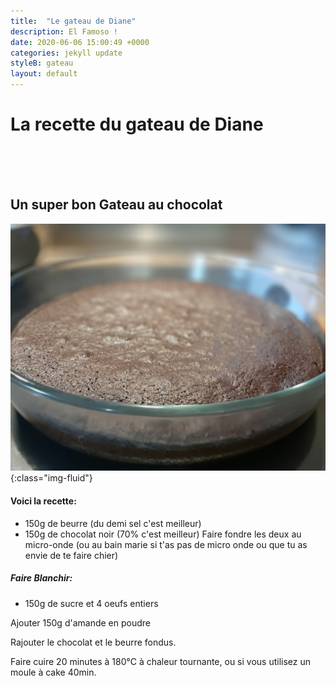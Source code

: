 ```yaml
---
title:  "Le gateau de Diane"
description: El Famoso !
date: 2020-06-06 15:00:49 +0000
categories: jekyll update
styleB: gateau
layout: default
---
```


# La recette du gateau de Diane <br>
<br>
<br>
<br>


## Un super bon Gateau au chocolat <br>

![Gateau de diane](/images/diane.jpg){:class="img-fluid"}

#### Voici la recette: <br>

 - 150g de beurre (du demi sel c'est meilleur)
 - 150g de chocolat noir (70% c'est meilleur)
Faire fondre les deux au micro-onde (ou au bain marie si t'as pas de micro onde ou que tu as envie de te faire chier)

##### Faire Blanchir:
 - 150g de sucre et 4 oeufs entiers

Ajouter 150g d'amande en poudre

Rajouter le chocolat et le beurre fondus.

Faire cuire 20 minutes à 180°C à chaleur tournante, ou si vous utilisez un moule à cake 40min.